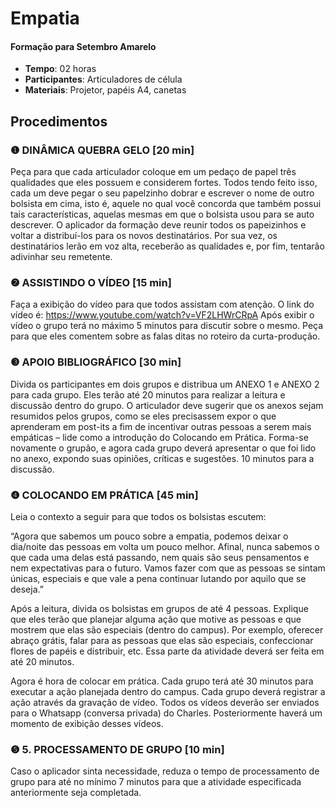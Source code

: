 # Empatia
#### Formação para Setembro Amarelo


- **Tempo**: 02 horas
- **Participantes**:  Articuladores de célula
- **Materiais**: Projetor, papéis A4, canetas

## Procedimentos

### ❶ DINÂMICA QUEBRA GELO [20 min]

Peça para que cada articulador coloque em um pedaço de papel três qualidades que eles possuem e considerem fortes.
Todos tendo feito isso, cada um deve pegar o seu papelzinho dobrar e escrever o nome de outro bolsista em cima, isto é, 
aquele no qual você concorda que também possui tais características, aquelas mesmas em que o bolsista usou para se auto descrever. 
O aplicador da formação deve reunir todos os papeizinhos e voltar a distribuí-los para os novos destinatários.
Por sua vez, os destinatários lerão em voz alta, receberão as qualidades e, por fim, tentarão adivinhar seu remetente.


### ❷ ASSISTINDO O VÍDEO [15 min]
Faça a exibição do vídeo para que todos assistam com atenção. 
O link do vídeo é: https://www.youtube.com/watch?v=VF2LHWrCRpA
Após exibir o vídeo o grupo terá no máximo 5 minutos para discutir sobre o mesmo. 
Peça para que eles comentem sobre as falas ditas no roteiro da curta-produção.


### ❸ APOIO BIBLIOGRÁFICO  [30 min]

Divida os participantes em dois grupos e distribua um ANEXO 1 e ANEXO 2 para cada grupo. 
Eles terão até 20 minutos para realizar a leitura e discussão dentro do grupo. 
O articulador deve sugerir que os anexos sejam resumidos pelos grupos, como se eles precisassem expor 
o que aprenderam em post-its a fim de incentivar outras pessoas a serem mais empáticas – lide como a introdução do Colocando em Prática.
Forma-se novamente o grupão, e agora cada grupo deverá apresentar o que foi lido no anexo, expondo suas opiniões, críticas e sugestões. 10 minutos para a discussão. 


### ❹ COLOCANDO EM PRÁTICA  [45 min]

Leia o contexto a seguir para que todos os bolsistas escutem:

“Agora que sabemos um pouco sobre a empatia, podemos deixar o dia/noite das pessoas em volta um pouco melhor. Afinal, nunca sabemos o que cada 
uma delas está passando, nem quais são seus pensamentos e nem expectativas para o futuro. Vamos fazer com que as pessoas se sintam únicas, 
especiais e que vale a pena continuar lutando por aquilo que se deseja.”

Após a leitura, divida os bolsistas em grupos de até 4 pessoas. Explique que eles terão que planejar alguma ação que motive as pessoas e que 
mostrem que elas são especiais (dentro do campus). Por exemplo, oferecer abraço grátis, falar para as pessoas que elas são especiais, 
confeccionar flores de papéis e distribuir, etc. Essa parte da atividade deverá ser feita em até 20 minutos.

Agora é hora de colocar em prática. Cada grupo terá até 30 minutos para executar a ação planejada dentro do campus. Cada grupo deverá registrar 
a ação através da gravação de vídeo. Todos os vídeos deverão ser enviados para o Whatsapp (conversa privada) do Charles. Posteriormente haverá 
um momento de exibição desses vídeos. 


### ❺ 5. PROCESSAMENTO DE GRUPO [10 min]
Caso o aplicador sinta necessidade, reduza o tempo de processamento de grupo para até no mínimo 7 minutos para que a atividade especificada 
anteriormente seja completada.
